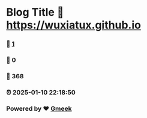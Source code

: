 # Blog Title :link: https://wuxiatux.github.io 
### :page_facing_up: [1](https://wuxiatux.github.io/tag.html) 
### :speech_balloon: 0 
### :hibiscus: 368 
### :alarm_clock: 2025-01-10 22:18:50 
### Powered by :heart: [Gmeek](https://github.com/Meekdai/Gmeek)
